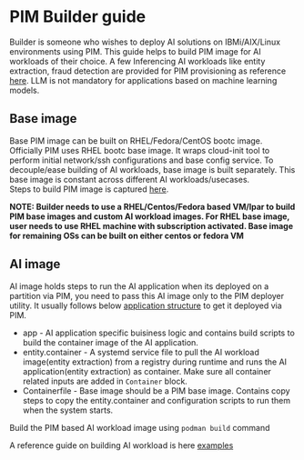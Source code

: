 # PIM Builder guide

Builder is someone who wishes to deploy AI solutions on IBMi/AIX/Linux environments using PIM. This guide helps to build PIM image for AI workloads of their choice.
A few Inferencing AI workloads like entity extraction, fraud detection are provided for PIM provisioning as reference [here](../examples/). LLM is not mandatory for applications based on machine learning models.

## Base image
Base PIM image can be built on RHEL/Fedora/CentOS bootc image. Officially PIM uses RHEL bootc base image. It wraps cloud-init tool to perform initial network/ssh configurations and base config service. To decouple/ease building of AI workloads, base image is built separately.
This base image is constant across different AI workloads/usecases.  
Steps to build PIM image is captured [here](../base-image/README.md).

**NOTE: Builder needs to use a RHEL/Centos/Fedora based VM/lpar to build PIM base images and custom AI workload images. For RHEL base image, user needs to use RHEL machine with subscription activated. Base image for remaining OSs can be built on either centos or fedora VM**

## AI image
AI image holds steps to run the AI application when its deployed on a partition via PIM, you need to pass this AI image only to the PIM deployer utility. It usually follows below [application structure](app_structure.png) to get it deployed via PIM. 

- app - AI application specific buisiness logic and contains build scripts to build the container image of the AI application.
- entity.container - A systemd service file to pull the AI workload image(entity extraction) from a registry during runtime and runs the AI application(entity extraction) as container. Make sure all container related inputs are added in `Container` block.
- Containerfile - Base image should be a PIM base image. Contains copy steps to copy the entity.container and configuration scripts to run them when the system starts.

Build the PIM based AI workload image using `podman build` command

A reference guide on building AI workload is here [examples](../examples/README.md)
